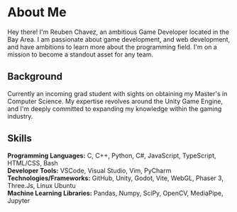 # About Me

Hey there! I'm Reuben Chavez, an ambitious Game Developer located in the Bay Area. I am passionate about game development, and web development, and have ambitions to learn more about the programming field. I'm on a mission to become a standout asset for any team.

## Background

Currently an incoming grad student with sights on obtaining my Master's in Computer Science. My expertise revolves around the Unity Game Engine, and I'm deeply committed to expanding my knowledge within the gaming industry.

## Skills

**Programming Languages:** C, C++, Python, C#, JavaScript, TypeScript, HTML/CSS, Bash  
**Developer Tools:** VSCode, Visual Studio, Vim, PyCharm  
**Technologies/Frameworks:** GitHub, Unity, Godot, Vite, WebGL, Phaser 3, Three.Js, Linux Ubuntu  
**Machine Learning Libraries:** Pandas, Numpy, SciPy, OpenCV, MediaPipe, Jupyter


<!--
**timpt0261/timpt0261** is a ✨ _special_ ✨ repository because its `README.md` (this file) appears on your GitHub profile.

Here are some ideas to get you started:

- 🔭 I’m currently working on ...
- 🌱 I’m currently learning ...
- 👯 I’m looking to collaborate on ...
- 🤔 I’m looking for help with ...
- 💬 Ask me about ...
- 📫 How to reach me: ...
- 😄 Pronouns: ...
- ⚡ Fun fact: ...
-->

